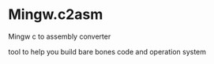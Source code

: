 # Mingw.c2asm
Mingw c  to assembly converter

tool to help you build bare bones code and operation system


